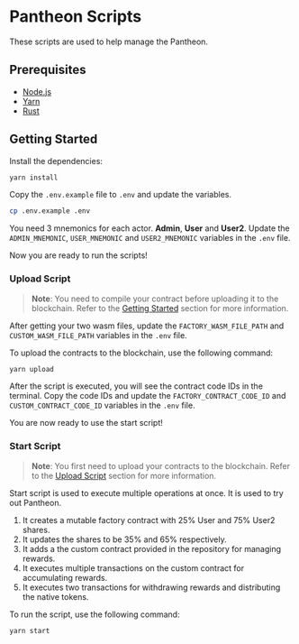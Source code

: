 # Pantheon Scripts

These scripts are used to help manage the Pantheon.

## Prerequisites

- [Node.js](https://nodejs.org/en/)
- [Yarn](https://yarnpkg.com/)
- [Rust](https://www.rust-lang.org/tools/install)

## Getting Started

Install the dependencies:

```bash
yarn install
```

Copy the `.env.example` file to `.env` and update the variables.

```bash
cp .env.example .env
```

You need 3 mnemonics for each actor. **Admin**, **User** and **User2**. Update the `ADMIN_MNEMONIC`, `USER_MNEMONIC` and `USER2_MNEMONIC` variables in the `.env` file.

Now you are ready to run the scripts!

### Upload Script

> **Note**: You need to compile your contract before uploading it to the blockchain. Refer to the [Getting Started](../../README.md#getting-started) section for more information.

After getting your two wasm files, update the `FACTORY_WASM_FILE_PATH` and `CUSTOM_WASM_FILE_PATH` variables in the `.env` file.

To upload the contracts to the blockchain, use the following command:

```bash
yarn upload
```

After the script is executed, you will see the contract code IDs in the terminal. Copy the code IDs and update the `FACTORY_CONTRACT_CODE_ID` and `CUSTOM_CONTRACT_CODE_ID` variables in the `.env` file.

You are now ready to use the start script!

### Start Script

> **Note**: You first need to upload your contracts to the blockchain. Refer to the [Upload Script](#upload-script) section for more information.

Start script is used to execute multiple operations at once. It is used to try out Pantheon.

1. It creates a mutable factory contract with 25% User and 75% User2 shares.
2. It updates the shares to be 35% and 65% respectively.
3. It adds a the custom contract provided in the repository for managing rewards.
4. It executes multiple transactions on the custom contract for accumulating rewards.
5. It executes two transactions for withdrawing rewards and distributing the native tokens.

To run the script, use the following command:

```bash
yarn start
```

